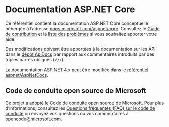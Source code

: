 # <a name="aspnet-core-docs"></a>Documentation ASP.NET Core

Ce référentiel contient la documentation ASP.NET Core conceptuelle hébergée à l’adresse [docs.microsoft.com/aspnet/core](https://docs.microsoft.com/aspnet/core). Consultez le [Guide de contribution](CONTRIBUTING.md) et la [liste des problèmes](https://github.com/aspnet/Docs/issues) si vous souhaitez apporter votre aide.

Des modifications doivent être apportées à la documentation sur les API dans le [dépôt ApiDocs](https://github.com/aspnet/ApiDocs) par rapport aux commentaires introduits par des triples barres obliques (`///`).

La documentation ASP.NET 4.x peut être modifiée dans le [référentiel aspnet/AspNetDocs](https://github.com/aspnet/AspNetDocs).

## <a name="microsoft-open-source-code-of-conduct"></a>Code de conduite open source de Microsoft

Ce projet a adopté le [Code de conduite open source de Microsoft](https://opensource.microsoft.com/codeofconduct/).
Pour plus d’informations, consultez les [Questions fréquentes (FAQ) sur le code de conduite](https://opensource.microsoft.com/codeofconduct/faq/) ou envoyez vos questions ou vos commentaires à [opencode@microsoft.com](mailto:opencode@microsoft.com).
